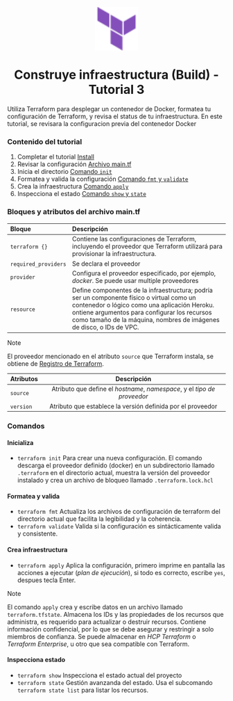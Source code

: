 <p align='center'><img src='https://raw.githubusercontent.com/maycloud-mx/ilustraciones/ee27844a4ec7810ee6eab8770fc6c1828fd7772c/logotipos/terraform-logo.svg' align='center' height='100'></p>
<h1 align='center'>Construye infraestructura (Build) - Tutorial 3</h1>

<p>
Utiliza Terraform para desplegar un contenedor de Docker, formatea tu configuración de Terraform, y revisa el status de tu infraestructura.
En este tutorial, se revisara la configuracion previa del contenedor Docker
</p>

### Contenido del tutorial

1. Completar el tutorial [Install](/docker-tutorial/1-install/)
2. Revisar la configuración [Archivo main.tf](#bloques-y-atributos-del-archivo-maintf)
3. Inicia el directorio [Comando `init`](#inicializa "Comando de terraform")
4. Formatea y valida la configuración [Comando `fmt` y `validate`](#formatea-y-valida "Comandos de terraform")
5. Crea la infraestructura [Comando `apply`](#crea-infraestructura "Comando de terraform")
6. Inspecciona el estado [Comando `show` y `state`](#inspecciona-estado)


### Bloques y atributos del archivo main.tf

| Bloque               | Descripción   |
| :------------------- | :----------   |
| `terraform {}`       |   Contiene las configuraciones de Terraform, incluyendo el proveedor que Terraform utilizará para provisionar la infraestructura.   |
| `required_providers` |   Se declara el proveedor   |
| `provider`           |   Configura el proveedor especificado, por ejemplo, _docker_. Se puede usar multiple proveedores   |
| `resource`           |  Define componentes de la infraestructura; podría ser un componente físico o virtual como un contenedor o lógico como una aplicación Heroku. ontiene argumentos para configurar los recursos como tamaño de la máquina, nombres de imágenes de disco, o IDs de VPC.   |

> [!Note]
> El proveedor mencionado en el atributo `source` que Terraform instala, se obtiene de [Registro de Terraform](https://registry.terraform.io/?product_intent=terraform).

| Atributos   |   Descripción   |
| :---------- | :-------------: |
| `source`   |   Atributo que define el _hostname_, _namespace_, y el _tipo de proveedor_   |
| `version`   |   Atributo que establece la versión definida por el proveedor   |

### Comandos

#### Inicializa

- `terraform init` Para crear una nueva configuración. El comando descarga el proveedor definido (docker) en un subdirectorio llamado `.terraform` en el directorio actual, muestra la versión del proveedor instalado y crea un archivo de bloqueo llamado `.terraform.lock.hcl`

#### Formatea y valida

- `terraform fmt` Actualiza los archivos de configuración de terraform del directorio actual que facilita la legibilidad y la coherencia.
- `terraform validate` Valida si la configuración es sintácticamente valida y consistente.

#### Crea infraestructura

- `terraform apply` Aplica la configuración, primero imprime en pantalla las acciones a ejecutar (_plan de ejecución_), si todo es correcto, escribe `yes`, despues tecla Enter.

>[!Note]
> El comando `apply` crea y escribe datos en un archivo llamado `terraform.tfstate`. Almacena los IDs y las propiedades de los recursos que administra, es requerido para actualizar o destruir recursos. Contiene información confidencial, por lo que se debe asegurar y restringir a solo miembros de confianza. Se puede almacenar en _HCP Terraform_ o _Terraform Enterprise_, u otro que sea compatible con Terraform.

#### Inspecciona estado

- `terraform show` Inspecciona el estado actual del proyecto
- `terraform state` Gestión avanzanda del estado. Usa el subcomando `terraform state list` para listar los recursos.